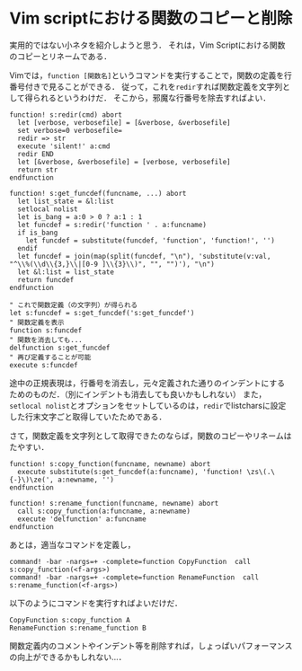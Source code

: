 Vim scriptにおける関数のコピーと削除
====================================


実用的ではない小ネタを紹介しようと思う．
それは，Vim Scriptにおける関数のコピーとリネームである．

Vimでは，```function [関数名]```というコマンドを実行することで，関数の定義を行番号付きで見ることができる．
従って，これを```redir```すれば関数定義を文字列として得られるというわけだ．
そこから，邪魔な行番号を除去すればよい．

```vim
function! s:redir(cmd) abort
  let [verbose, verbosefile] = [&verbose, &verbosefile]
  set verbose=0 verbosefile=
  redir => str
  execute 'silent!' a:cmd
  redir END
  let [&verbose, &verbosefile] = [verbose, verbosefile]
  return str
endfunction

function! s:get_funcdef(funcname, ...) abort
  let list_state = &l:list
  setlocal nolist
  let is_bang = a:0 > 0 ? a:1 : 1
  let funcdef = s:redir('function ' . a:funcname)
  if is_bang
    let funcdef = substitute(funcdef, 'function', 'function!', '')
  endif
  let funcdef = join(map(split(funcdef, "\n"), 'substitute(v:val, "^\\%(\\d\\{3,}\\|[0-9 ]\\{3}\\)", "", "")'), "\n")
  let &l:list = list_state
  return funcdef
endfunction

" これで関数定義（の文字列）が得られる
let s:funcdef = s:get_funcdef('s:get_funcdef')
" 関数定義を表示
function s:funcdef
" 関数を消去しても...
delfunction s:get_funcdef
" 再び定義することが可能
execute s:funcdef
```

途中の正規表現は，行番号を消去し，元々定義された通りのインデントにするためのものだ．（別にインデントも消去しても良いかもしれない）
また，```setlocal nolist```とオプションをセットしているのは，```redir```でlistcharsに設定した行末文字ごと取得していたためである．

さて，関数定義を文字列として取得できたのならば，関数のコピーやリネームはたやすい．

```vim
function! s:copy_function(funcname, newname) abort
  execute substitute(s:get_funcdef(a:funcname), 'function! \zs\(.\{-}\)\ze(', a:newname, '')
endfunction

function! s:rename_function(funcname, newname) abort
  call s:copy_function(a:funcname, a:newname)
  execute 'delfunction' a:funcname
endfunction
```

あとは，適当なコマンドを定義し，

```vim
command! -bar -nargs=+ -complete=function CopyFunction  call s:copy_function(<f-args>)
command! -bar -nargs=+ -complete=function RenameFunction  call s:rename_function(<f-args>)
```

以下のようにコマンドを実行すればよいだけだ．

```vim
CopyFunction s:copy_function A
RenameFunction s:rename_function B
```

関数定義内のコメントやインデント等を削除すれば，しょっぱいパフォーマンスの向上ができるかもしれない...．
